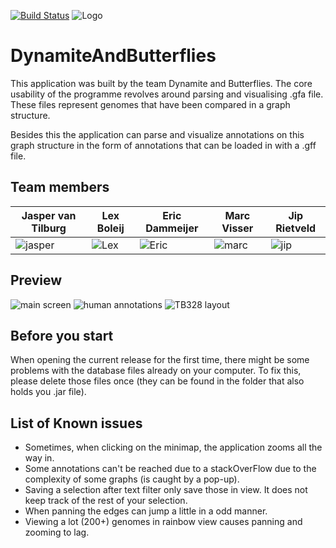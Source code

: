 [![Build Status](https://travis-ci.org/ProgrammingLife2017/DynamiteAndButterflies.svg?branch=master)](https://travis-ci.org/ProgrammingLife2017/DynamiteAndButterflies)
![Logo](http://imgur.com/cpfQEav.png)
# DynamiteAndButterflies
This application was built by the team Dynamite and Butterflies. The core usability of the programme revolves around parsing and visualising .gfa file. These files represent genomes that have been compared in a graph structure.
 
 Besides this the application can parse and visualize annotations on this graph structure in the form of annotations that can be loaded in with a .gff file.

## Team members
| Jasper van Tilburg                        | Lex Boleij                             | Eric Dammeijer                          | Marc Visser                             | Jip Rietveld                           |
|-------------------------------------------|----------------------------------------|-----------------------------------------|-----------------------------------------|----------------------------------------|
| ![jasper](http://i.imgur.com/xHGjfa3.jpg) | ![Lex](http://i.imgur.com/s8z6wXz.jpg) | ![Eric](http://i.imgur.com/N381Hu6.jpg) | ![marc](http://i.imgur.com/3Y9fqJA.jpg) | ![jip](http://i.imgur.com/W3MpLr7.jpg) |

## Preview
![main screen](http://imgur.com/hWiM9Cs.png)
![human annotations](http://imgur.com/rOnD247.png)
![TB328 layout](http://imgur.com/jfL6yYS.png)

## Before you start
When opening the current release for the first time, there might be some problems with the database files already on your computer. To fix this, please delete those files once (they can be found in the folder that also holds you .jar file).

## List of Known issues
* Sometimes, when clicking on the minimap, the application zooms all the way in.
* Some annotations can't be reached due to a stackOverFlow due to the complexity of some graphs (is caught by a pop-up).
* Saving a selection after text filter only save those in view. It does not keep track of the rest of your selection.
* When panning the edges can jump a little in a odd manner.
* Viewing a lot (200+) genomes in rainbow view causes panning and zooming to lag.
